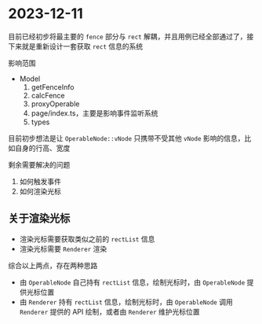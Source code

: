 # 2023-12-11

目前已经初步将最主要的 `fence` 部分与 `rect` 解耦，并且用例已经全部通过了，接下来就是重新设计一套获取 `rect` 信息的系统

影响范围

- Model
  1. getFenceInfo
  2. calcFence
  3. proxyOperable
  4. page/index.ts，主要是影响事件监听系统
  5. types

目前初步想法是让 `OperableNode::vNode` 只携带不受其他 `vNode` 影响的信息，比如自身的行高、宽度

剩余需要解决的问题

1. 如何触发事件
2. 如何渲染光标

## 关于渲染光标

- 渲染光标需要获取类似之前的 `rectList` 信息
- 渲染光标需要 `Renderer` 渲染

综合以上两点，存在两种思路

- 由 `OperableNode` 自己持有 `rectList` 信息，绘制光标时，由 `OperableNode` 提供光标位置
- 由 `Renderer` 持有 `rectList` 信息，绘制光标时，由 `OperableNode` 调用 `Renderer` 提供的 API 绘制，或者由 `Renderer` 维护光标位置
